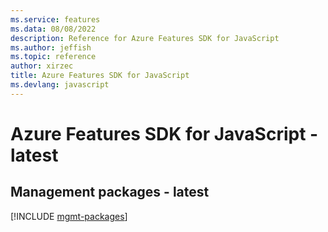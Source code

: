 ```yaml
---
ms.service: features
ms.data: 08/08/2022
description: Reference for Azure Features SDK for JavaScript
ms.author: jeffish
ms.topic: reference
author: xirzec
title: Azure Features SDK for JavaScript
ms.devlang: javascript
---
```

# Azure Features SDK for JavaScript - latest

## Management packages - latest
[!INCLUDE [mgmt-packages](features-mgmt-index.md)]